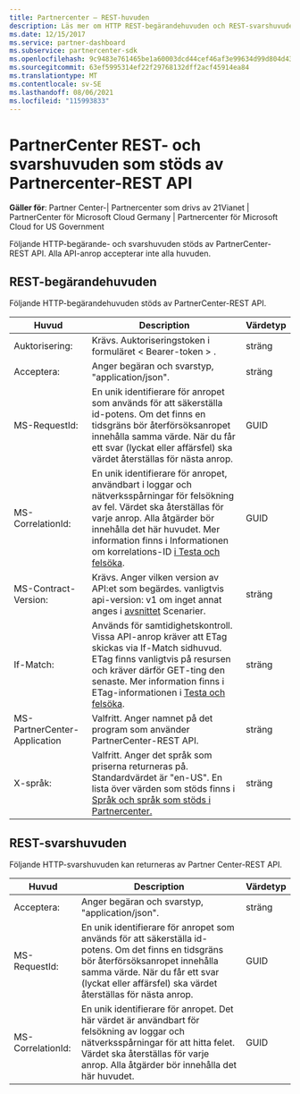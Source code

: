 ```yaml
---
title: Partnercenter – REST-huvuden
description: Läs mer om HTTP REST-begärandehuvuden och REST-svarshuvuden som stöds av Partner Center REST API.
ms.date: 12/15/2017
ms.service: partner-dashboard
ms.subservice: partnercenter-sdk
ms.openlocfilehash: 9c9483e761465be1a60003dcd44cef46af3e99634d99d804d43d101d6b8ef700
ms.sourcegitcommit: 63ef5995314ef22f29768132dff2acf45914ea84
ms.translationtype: MT
ms.contentlocale: sv-SE
ms.lasthandoff: 08/06/2021
ms.locfileid: "115993833"
---
```

# <a name="partner-center-rest-and-response-headers-supported-by-the-partner-center-rest-api"></a>PartnerCenter REST- och svarshuvuden som stöds av Partnercenter-REST API 

**Gäller för**: Partner Center-| Partnercenter som drivs av 21Vianet | PartnerCenter för Microsoft Cloud Germany | Partnercenter för Microsoft Cloud for US Government

Följande HTTP-begärande- och svarshuvuden stöds av PartnerCenter-REST API. Alla API-anrop accepterar inte alla huvuden.

## <a name="rest-request-headers"></a>REST-begärandehuvuden

Följande HTTP-begärandehuvuden stöds av PartnerCenter-REST API.

| Huvud                       | Description                                                                                                                                                                                                                                                                            | Värdetyp |
|------------------------------|----------------------------------------------------------------------------------------------------------------------------------------------------------------------------------------------------------------------------------------------------------------------------------------|------------|
| Auktorisering:               | Krävs. Auktoriseringstoken i formuläret &lt; Bearer-token &gt; .                                                                                                                                                                                                                    | sträng     |
| Acceptera:                      | Anger begäran och svarstyp, "application/json".                                                                                                                                                                                                                           | sträng     |
| MS-RequestId:                | En unik identifierare för anropet som används för att säkerställa id-potens. Om det finns en tidsgräns bör återförsöksanropet innehålla samma värde. När du får ett svar (lyckat eller affärsfel) ska värdet återställas för nästa anrop.                                            | GUID       |
| MS-CorrelationId:            | En unik identifierare för anropet, användbart i loggar och nätverksspårningar för felsökning av fel. Värdet ska återställas för varje anrop. Alla åtgärder bör innehålla det här huvudet. Mer information finns i Informationen om korrelations-ID [i Testa och felsöka](test-and-debug.md). | GUID       |
| MS-Contract-Version:         | Krävs. Anger vilken version av API:et som begärdes. vanligtvis api-version: v1 om inget annat anges i [avsnittet](scenarios.md) Scenarier.                                                                                                                                  | sträng     |
| If-Match:                    | Används för samtidighetskontroll. Vissa API-anrop kräver att ETag skickas via If-Match sidhuvud. ETag finns vanligtvis på resursen och kräver därför GET-ting den senaste. Mer information finns i ETag-informationen i [Testa och felsöka](test-and-debug.md).                | sträng     |
| MS-PartnerCenter-Application | Valfritt. Anger namnet på det program som använder PartnerCenter-REST API.                                                                                                                                                                                             | sträng     |
| X-språk:                    | Valfritt. Anger det språk som priserna returneras på. Standardvärdet är "en-US". En lista över värden som stöds finns i [Språk och språk som stöds i Partnercenter.](partner-center-supported-languages-and-locales.md)                                                                                                                                                                                                  | sträng     |

## <a name="rest-response-headers"></a>REST-svarshuvuden

Följande HTTP-svarshuvuden kan returneras av Partner Center-REST API.

| Huvud            | Description                                                                                                                                                                                                                                 | Värdetyp |
|-------------------|---------------------------------------------------------------------------------------------------------------------------------------------------------------------------------------------------------------------------------------------|------------|
| Acceptera:           | Anger begäran och svarstyp, "application/json".                                                                                                                                                                                | sträng     |
| MS-RequestId:     | En unik identifierare för anropet som används för att säkerställa id-potens. Om det finns en tidsgräns bör återförsöksanropet innehålla samma värde. När du får ett svar (lyckat eller affärsfel) ska värdet återställas för nästa anrop. | GUID       |
| MS-CorrelationId: | En unik identifierare för anropet. Det här värdet är användbart för felsökning av loggar och nätverksspårningar för att hitta felet. Värdet ska återställas för varje anrop. Alla åtgärder bör innehålla det här huvudet.                                                       | GUID       |
